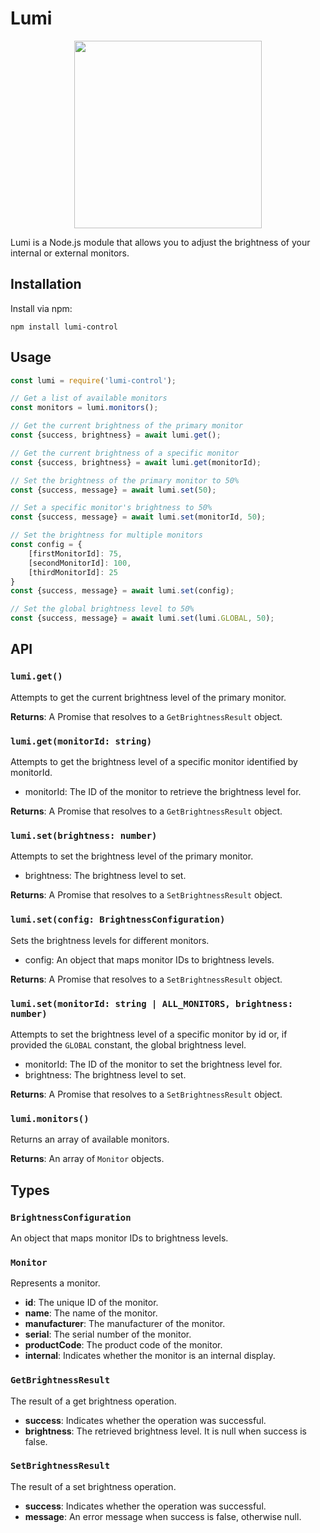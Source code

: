 # Lumi

<p align="center">
<img src="https://i.imgur.com/xextiVJ.png" height="300">
</p>

Lumi is a Node.js module that allows you to adjust the brightness of your internal or external monitors.

## Installation

Install via npm:

```commandline
npm install lumi-control
```

## Usage

```javascript
const lumi = require('lumi-control');

// Get a list of available monitors
const monitors = lumi.monitors();

// Get the current brightness of the primary monitor
const {success, brightness} = await lumi.get();

// Get the current brightness of a specific monitor
const {success, brightness} = await lumi.get(monitorId);

// Set the brightness of the primary monitor to 50%
const {success, message} = await lumi.set(50);

// Set a specific monitor's brightness to 50%
const {success, message} = await lumi.set(monitorId, 50);

// Set the brightness for multiple monitors
const config = {
    [firstMonitorId]: 75,
    [secondMonitorId]: 100,
    [thirdMonitorId]: 25
}
const {success, message} = await lumi.set(config);

// Set the global brightness level to 50%
const {success, message} = await lumi.set(lumi.GLOBAL, 50);

```

## API

### `lumi.get()`

Attempts to get the current brightness level of the primary monitor.

**Returns**: A Promise that resolves to a `GetBrightnessResult` object.

### `lumi.get(monitorId: string)`

Attempts to get the brightness level of a specific monitor identified by monitorId.

- monitorId: The ID of the monitor to retrieve the brightness level for.

**Returns**: A Promise that resolves to a `GetBrightnessResult` object.

### `lumi.set(brightness: number)`

Attempts to set the brightness level of the primary monitor.

- brightness: The brightness level to set.

**Returns**: A Promise that resolves to a `SetBrightnessResult` object.

### `lumi.set(config: BrightnessConfiguration)`

Sets the brightness levels for different monitors.

- config: An object that maps monitor IDs to brightness levels.

**Returns**: A Promise that resolves to a `SetBrightnessResult` object.

### `lumi.set(monitorId: string | ALL_MONITORS, brightness: number)`

Attempts to set the brightness level of a specific monitor by id or, if provided the `GLOBAL` constant, the global brightness level.

- monitorId: The ID of the monitor to set the brightness level for.
- brightness: The brightness level to set.

**Returns**: A Promise that resolves to a `SetBrightnessResult` object.

### `lumi.monitors()`

Returns an array of available monitors.

**Returns**: An array of `Monitor` objects.

## Types

### `BrightnessConfiguration`

An object that maps monitor IDs to brightness levels.

### `Monitor`

Represents a monitor.

- **id**: The unique ID of the monitor.
- **name**: The name of the monitor.
- **manufacturer**: The manufacturer of the monitor.
- **serial**: The serial number of the monitor.
- **productCode**: The product code of the monitor.
- **internal**: Indicates whether the monitor is an internal display.

### `GetBrightnessResult`

The result of a get brightness operation.

- **success**: Indicates whether the operation was successful.
- **brightness**: The retrieved brightness level. It is null when success is false.

### `SetBrightnessResult`

The result of a set brightness operation.

- **success**: Indicates whether the operation was successful.
- **message**: An error message when success is false, otherwise null.